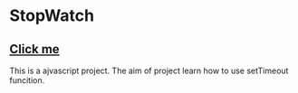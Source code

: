 # StopWatch

## [Click me](https://miracerdin.github.io/StopWatch/)
This is a ajvascript project. The aim of project learn how to use setTimeout funcition.
